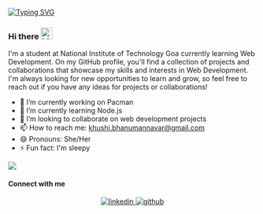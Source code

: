 <!-- <img src="banner.png" alt="Hero image"> -->

[![Typing SVG](https://readme-typing-svg.demolab.com?font=Fira+Code&pause=1000&width=435&lines=Hello%2C+I'm+Khushi+;Self-+taught+web+developer+)](https://git.io/typing-svg)

### Hi there <img src="https://user-images.githubusercontent.com/1303154/88677602-1635ba80-d120-11ea-84d8-d263ba5fc3c0.gif" width="24px" alt="hi">

I'm a student at National Institute of Technology Goa currently learning Web Development. On my GitHub profile, you'll find a collection of projects and collaborations that showcase my skills and interests in Web Development. I'm always looking for new opportunities to learn and grow, so feel free to reach out if you have any ideas for projects or collaborations!

- 🔭 I’m currently working on Pacman
- 🌱 I’m currently learning Node.js
- 👯 I’m looking to collaborate on web development projects
- 📫 How to reach me: khushi.bhanumannavar@gmail.com
- 😄 Pronouns: She/Her
- ⚡ Fun fact: I'm sleepy

<!--
- 🔭 I’m currently working on automation
- 🌱 I’m currently learning data visualization
- 👯 I’m looking to collaborate on ...
- 🤔 I’m looking for help with ...
- 💬 Ask me about ...
- 📫 How to reach me: ashish1qwerty1@gmail.com
- 😄 Pronouns: he/him
- ⚡ Fun fact: I'm lazy
-->

![](https://komarev.com/ghpvc/?username=UNPHASYDAISY&base=666&label=PROFILE+VIEWS&style=for-the-badge&color=red)

#### Connect with me  
<div align="center">
  <a href="https://www.linkedin.com/in/khushihanumannavar" target="_blank">
    <img src=https://img.shields.io/badge/linkedin-%231E77B5.svg?&style=for-the-badge&logo=linkedin&logoColor=white alt=linkedin style="margin-bottom: 5px;" />
  </a>  
  <a href="https://github.com/UNPHASYDAISY" target="_blank">
    <img src=https://img.shields.io/badge/github-%2324292e.svg?&style=for-the-badge&logo=github&logoColor=white alt=github style="margin-bottom: 5px;" />
  </a>
<!--   <a href="https://www.facebook.com/ashish" target="_blank"> -->
<!--     <img src=https://img.shields.io/badge/facebook-%232E87FB.svg?&style=for-the-badge&logo=facebook&logoColor=white alt=facebook style="margin-bottom: 5px;" /> -->
<!--   </a> -->
</div>
